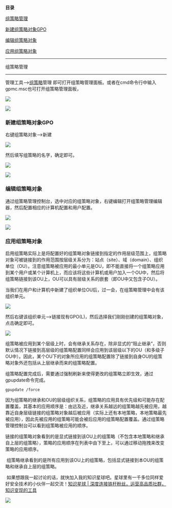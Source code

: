 **目录**

[组策略管理](#t0 "组策略管理")

[新建组策略对象GPO](#t1 "新建组策略对象GPO")

[编辑组策略对象](#t2 "编辑组策略对象")

[应用组策略对象](#t3 "应用组策略对象")

* * *

组策略管理
-----

管理工具——>[组策略](https://so.csdn.net/so/search?q=%E7%BB%84%E7%AD%96%E7%95%A5&spm=1001.2101.3001.7020)管理 即可打开组策略管理面板。或者在cmd命令行中输入gpmc.msc也可打开组策略管理面板，

![](https://img-blog.csdnimg.cn/20201013104637259.png?x-oss-process=image/watermark,type_ZmFuZ3poZW5naGVpdGk,shadow_10,text_aHR0cHM6Ly9ibG9nLmNzZG4ubmV0L3FxXzM2MTE5MTky,size_16,color_FFFFFF,t_70)

![](https://img-blog.csdnimg.cn/20200715101109244.png?x-oss-process=image/watermark,type_ZmFuZ3poZW5naGVpdGk,shadow_10,text_aHR0cHM6Ly9ibG9nLmNzZG4ubmV0L3FxXzM2MTE5MTky,size_16,color_FFFFFF,t_70)

### **新建组策略对象GPO**

右键组策略对象——>新建

![](https://img-blog.csdnimg.cn/20201013142456452.png?x-oss-process=image/watermark,type_ZmFuZ3poZW5naGVpdGk,shadow_10,text_aHR0cHM6Ly9ibG9nLmNzZG4ubmV0L3FxXzM2MTE5MTky,size_16,color_FFFFFF,t_70)

然后填写组策略的名字，确定即可。

![](https://img-blog.csdnimg.cn/20201013142525289.png?x-oss-process=image/watermark,type_ZmFuZ3poZW5naGVpdGk,shadow_10,text_aHR0cHM6Ly9ibG9nLmNzZG4ubmV0L3FxXzM2MTE5MTky,size_16,color_FFFFFF,t_70)

![](https://img-blog.csdnimg.cn/20201013142547374.png?x-oss-process=image/watermark,type_ZmFuZ3poZW5naGVpdGk,shadow_10,text_aHR0cHM6Ly9ibG9nLmNzZG4ubmV0L3FxXzM2MTE5MTky,size_16,color_FFFFFF,t_70)

### **编辑组策略对象**

通过组策略管理控制台，选中对应的组策略对象，右键编辑打开组策略管理编辑器，然后配置相应的计算机配置和用户配置。

![](https://img-blog.csdnimg.cn/20201013142648747.png?x-oss-process=image/watermark,type_ZmFuZ3poZW5naGVpdGk,shadow_10,text_aHR0cHM6Ly9ibG9nLmNzZG4ubmV0L3FxXzM2MTE5MTky,size_16,color_FFFFFF,t_70)

![](https://img-blog.csdnimg.cn/20200715103347325.png?x-oss-process=image/watermark,type_ZmFuZ3poZW5naGVpdGk,shadow_10,text_aHR0cHM6Ly9ibG9nLmNzZG4ubmV0L3FxXzM2MTE5MTky,size_16,color_FFFFFF,t_70)

### **应用组策略对象**

启用组策略实际上是将配置好的组策略对象链接到指定的作用层级范围上，组策略对象可被链接到的作用范围按层级关系分为：站点（site）、域（domain）、组织单位（OU）。注意组策略被应用的最小单元是OU，即不能直接将一个组策略应用到某个用户或某个计算机上，而应该将这些计算机或用户加入一个OU中，然后将组策略链接到该OU上，OU可以具有层级关系的嵌套（即OU中又包含子OU）。

当我们在用户和计算机中新建了组织单位OU后，过一会，在组策略管理中会有该组织单元。

![](https://img-blog.csdnimg.cn/20200717101301200.png?x-oss-process=image/watermark,type_ZmFuZ3poZW5naGVpdGk,shadow_10,text_aHR0cHM6Ly9ibG9nLmNzZG4ubmV0L3FxXzM2MTE5MTky,size_16,color_FFFFFF,t_70)

然后右键该组织单元——>链接现有GPO(L)，然后选择我们刚刚创建的组策略对象，点击确定即可。

![](https://img-blog.csdnimg.cn/20200717101345608.png?x-oss-process=image/watermark,type_ZmFuZ3poZW5naGVpdGk,shadow_10,text_aHR0cHM6Ly9ibG9nLmNzZG4ubmV0L3FxXzM2MTE5MTky,size_16,color_FFFFFF,t_70)

组策略被应用到某个层级上时，会有继承关系存在，除非显式的“阻止继承”，否则默认情况下链接到高层级的组策略配置同样会应用到该层级以下的OU（和多级子OU中）。因此，某个OU下的对象所应用的组策略配置除了链接到自身OU的组策略对象外还包括从上层继承而来的组策略配置。

组策略配置完成后，需要通过强制刷新来使得更改的组策略立即生效，通过gpupdate命令完成。

```
gpupdate /force
```


因为组策略的继承和OU的层级组织关系，组策略的应用具有优先级和可能存在配置覆盖，其基本的应用顺序是：由远及近，继承关系越远的组策略越先被应用，越靠近自身层级链接的组策略对象越后被应用（实际上还有本地策略，本地策略最先被应用），因此先被应用的组策略可能会被后应用的组策略配置覆盖。通过组策略管理控制台可以看到组策略被应用的顺序。

链接的组策略对象看到的是显式链接到该OU上的组策略（不包含本地策略和继承自上层的组策略），策略的应用顺序在列表中由下至上，可以通过移动拖拽来改变策略的应用顺序。

 组策略继承看到的是所有应用到该OU上的组策略，包括显式链接到本OU的组策略和继承自上层的组策略。

 如果想跟我一起讨论的话，就快加入我的知识星球吧。星球里有一千多位同样爱好安全技术的小伙伴一起交流！[知识星球 | 深度连接铁杆粉丝，运营高品质社群，知识变现的工具](https://wx.zsxq.com/dweb2/index/group/88514121251242 "知识星球 | 深度连接铁杆粉丝，运营高品质社群，知识变现的工具")

![](https://img-blog.csdnimg.cn/1219ed79e9ed449d85d27b732cda5ea6.jpg)